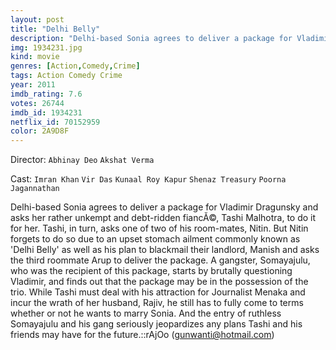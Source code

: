 ```yaml
---
layout: post
title: "Delhi Belly"
description: "Delhi-based Sonia agrees to deliver a package for Vladimir Dragunsky and asks her rather unkempt and debt-ridden fiancĂ©, Tashi Malhotra, to do it for her. Tashi, in turn, asks one of two of his room-mates, Nitin. But Nitin forgets to do so due to an upset stomach ailment commonly known as 'Delhi Belly' as well as his plan to blackmail their landlord, Manish and asks the third roommate Arup to deliver the package. A gangster, Somayajulu, who was the recipient of this packag.."
img: 1934231.jpg
kind: movie
genres: [Action,Comedy,Crime]
tags: Action Comedy Crime 
year: 2011
imdb_rating: 7.6
votes: 26744
imdb_id: 1934231
netflix_id: 70152959
color: 2A9D8F
---
```

Director: `Abhinay Deo` `Akshat Verma`  

Cast: `Imran Khan` `Vir Das` `Kunaal Roy Kapur` `Shenaz Treasury` `Poorna Jagannathan` 

Delhi-based Sonia agrees to deliver a package for Vladimir Dragunsky and asks her rather unkempt and debt-ridden fiancĂ©, Tashi Malhotra, to do it for her. Tashi, in turn, asks one of two of his room-mates, Nitin. But Nitin forgets to do so due to an upset stomach ailment commonly known as 'Delhi Belly' as well as his plan to blackmail their landlord, Manish and asks the third roommate Arup to deliver the package. A gangster, Somayajulu, who was the recipient of this package, starts by brutally questioning Vladimir, and finds out that the package may be in the possession of the trio. While Tashi must deal with his attraction for Journalist Menaka and incur the wrath of her husband, Rajiv, he still has to fully come to terms whether or not he wants to marry Sonia. And the entry of ruthless Somayajulu and his gang seriously jeopardizes any plans Tashi and his friends may have for the future.::rAjOo (gunwanti@hotmail.com)